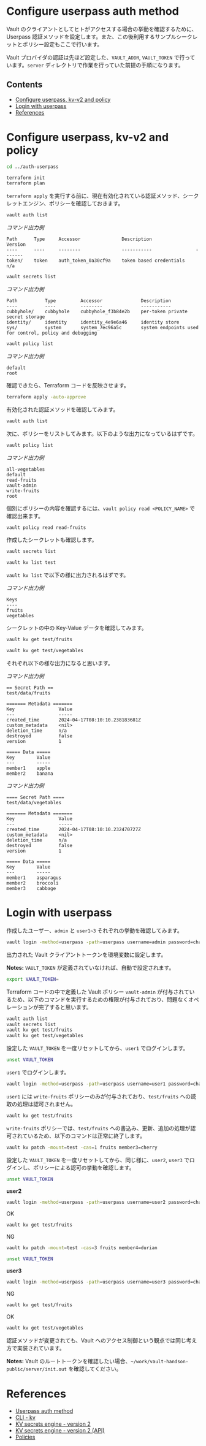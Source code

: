 # Configure userpass auth method

Vault のクライアントとしてヒトがアクセスする場合の挙動を確認するために、Userpass 認証メソッドを設定します。また、この後利用するサンプルシークレットとポリシー設定もここで行います。

Vault プロバイダの認証は先ほど設定した、`VAULT_ADDR`, `VAULT_TOKEN` で行っています。`server` ディレクトリで作業を行っていた前提の手順になります。

## Contents

- [Configure userpass, kv-v2 and policy](#configure-userpass-kv-v2-and-policy)
- [Login with userpass](#login-with-userpass)
- [References](#references)

# Configure userpass, kv-v2 and policy

```bash
cd ../auth-userpass
```
```bash
terraform init
terraform plan
```

`terraform apply` を実行する前に、現在有効化されている認証メソッド、シークレットエンジン、ポリシーを確認しておきます。

```bash
vault auth list
```

*コマンド出力例*
```console
Path      Type     Accessor               Description                Version
----      ----     --------               -----------                -------
token/    token    auth_token_0a30cf9a    token based credentials    n/a
```

```bash
vault secrets list
```

*コマンド出力例*
```console
Path          Type         Accessor              Description
----          ----         --------              -----------
cubbyhole/    cubbyhole    cubbyhole_f3b84e2b    per-token private secret storage
identity/     identity     identity_4e9e6a46     identity store
sys/          system       system_7ec96a5c       system endpoints used for control, policy and debugging
```

```bash
vault policy list
```

*コマンド出力例*
```console
default
root
```

確認できたら、Terraform コードを反映させます。

```bash
terraform apply -auto-approve
```

有効化された認証メソッドを確認してみます。

```bash
vault auth list
```

次に、ポリシーをリストしてみます。以下のような出力になっているはずです。

```bash
vault policy list
```

*コマンド出力例*
```console
all-vegetables
default
read-fruits
vault-admin
write-fruits
root
```

個別にポリシーの内容を確認するには、`vault policy read <POLICY_NAME>` で確認出来ます。

```bash
vault policy read read-fruits
```

作成したシークレットも確認します。

```bash
vault secrets list
```
```bash
vault kv list test
```

`vault kv list` で以下の様に出力されるはずです。

*コマンド出力例*
```console
Keys
----
fruits
vegetables
```

シークレットの中の Key-Value データを確認してみます。

```bash
vault kv get test/fruits
```
```bash
vault kv get test/vegetables
```

それぞれ以下の様な出力になると思います。

*コマンド出力例*
```console
== Secret Path ==
test/data/fruits

======= Metadata =======
Key                Value
---                -----
created_time       2024-04-17T08:10:10.238183681Z
custom_metadata    <nil>
deletion_time      n/a
destroyed          false
version            1

===== Data =====
Key        Value
---        -----
member1    apple
member2    banana
```

*コマンド出力例*
```console
==== Secret Path ====
test/data/vegetables

======= Metadata =======
Key                Value
---                -----
created_time       2024-04-17T08:10:10.232470727Z
custom_metadata    <nil>
deletion_time      n/a
destroyed          false
version            1

===== Data =====
Key        Value
---        -----
member1    asparagus
member2    broccoli
member3    cabbage
```

# Login with userpass

作成したユーザー、`admin` と `user1~3` それぞれの挙動を確認してみます。

```bash
vault login -method=userpass -path=userpass username=admin password=changeme
```

出力された Vault クライアントトークンを環境変数に設定します。

**Notes:** `VAULT_TOKEN` が定義されていなければ、自動で設定されます。

```bash
export VAULT_TOKEN=
```

Terraform コードの中で定義した Vault ポリシー `vault-admin` が付与されているため、以下のコマンドを実行するための権限が付与されており、問題なくオペレーションが完了すると思います。

```bash
vault auth list
vault secrets list
vault kv get test/fruits
vault kv get test/vegetables
```

設定した `VAULT_TOKEN` を一度リセットしてから、`user1` でログインします。

```bash
unset VAULT_TOKEN
```

`user1` でログインします。

```bash
vault login -method=userpass -path=userpass username=user1 password=changeme
```

`user1` には `write-fruits` ポリシーのみが付与されており、`test/fruits` への読取の処理は認可されません。

```bash
vault kv get test/fruits
```

`write-fruits` ポリシーでは、`test/fruits` への書込み、更新、追加の処理が認可されているため、以下のコマンドは正常に終了します。

```bash
vault kv patch -mount=test -cas=1 fruits member3=cherry
```

設定した `VAULT_TOKEN` を一度リセットしてから、同じ様に、`user2`, `user3` でログインし、ポリシーによる認可の挙動を確認します。

```bash
unset VAULT_TOKEN
```

**user2**

```bash
vault login -method=userpass -path=userpass username=user2 password=changeme
```

OK

```bash
vault kv get test/fruits
```

NG

```bash
vault kv patch -mount=test -cas=3 fruits member4=durian
```

```bash
unset VAULT_TOKEN
```

**user3**

```bash
vault login -method=userpass -path=userpass username=user3 password=changeme
```

NG

```bash
vault kv get test/fruits
```

OK

```bash
vault kv get test/vegetables
```

認証メソッドが変更されても、Vault へのアクセス制御という観点では同じ考え方で実装されています。

**Notes:** Vault のルートトークンを確認したい場合、`~/work/vault-handson-public/server/init.out` を確認してください。

# References

- [Userpass auth method](https://developer.hashicorp.com/vault/docs/auth/userpass)
- [CLI - kv](https://developer.hashicorp.com/vault/docs/commands/kv)
- [KV secrets engine - version 2](https://developer.hashicorp.com/vault/docs/secrets/kv/kv-v2)
- [KV secrets engine - version 2 (API)](https://developer.hashicorp.com/vault/api-docs/secret/kv/kv-v2)
- [Policies](https://developer.hashicorp.com/vault/docs/concepts/policies)